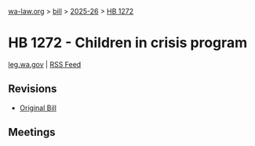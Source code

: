 [wa-law.org](/) > [bill](/bill/) > [2025-26](/bill/2025-26/) > [HB 1272](/bill/2025-26/hb/1272/)

# HB 1272 - Children in crisis program
[leg.wa.gov](https://app.leg.wa.gov/billsummary?BillNumber=1272&Year=2025&Initiative=false) | [RSS Feed](./rss.xml)

## Revisions
* [Original Bill](1/)

## Meetings